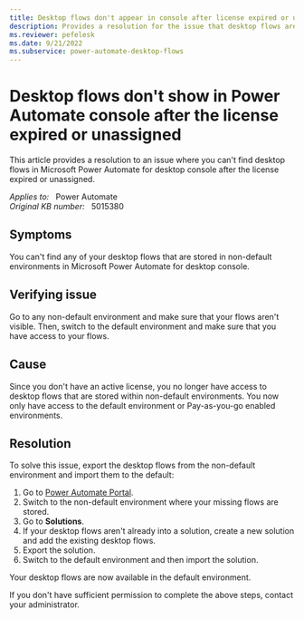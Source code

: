 ```yaml
---
title: Desktop flows don't appear in console after license expired or unassigned
description: Provides a resolution for the issue that desktop flows aren't visible if you don't have an active license in Power Automate for desktop.
ms.reviewer: pefelesk
ms.date: 9/21/2022
ms.subservice: power-automate-desktop-flows
---
```

# Desktop flows don't show in Power Automate console after the license expired or unassigned

This article provides a resolution to an issue where you can't find desktop flows in Microsoft Power Automate for desktop console after the license expired or unassigned.

_Applies to:_ &nbsp; Power Automate  
_Original KB number:_ &nbsp; 5015380

## Symptoms

You can't find any of your desktop flows that are stored in non-default environments in Microsoft Power Automate for desktop console.

## Verifying issue

Go to any non-default environment and make sure that your flows aren't visible. Then, switch to the default environment and make sure that you have access to your flows.

## Cause

Since you don't have an active license, you no longer have access to desktop flows that are stored within non-default environments. You now only have access to the default environment or Pay-as-you-go enabled environments.

## Resolution

To solve this issue, export the desktop flows from the non-default environment and import them to the default:

1. Go to [Power Automate Portal](https://flow.microsoft.com).
2. Switch to the non-default environment where your missing flows are stored.
3. Go to **Solutions**.
4. If your desktop flows aren't already into a solution, create a new solution and add the existing desktop flows.
5. Export the solution.
6. Switch to the default environment and then import the solution.

Your desktop flows are now available in the default environment.

If you don't have sufficient permission to complete the above steps, contact your administrator.
